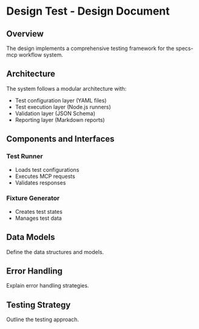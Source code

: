 # Design Test - Design Document

## Overview

The design implements a comprehensive testing framework for the specs-mcp workflow system.

## Architecture

The system follows a modular architecture with:
- Test configuration layer (YAML files)
- Test execution layer (Node.js runners)
- Validation layer (JSON Schema)
- Reporting layer (Markdown reports)

## Components and Interfaces

### Test Runner
- Loads test configurations
- Executes MCP requests
- Validates responses

### Fixture Generator
- Creates test states
- Manages test data

## Data Models

<template-design>
Define the data structures and models.
</template-design>

## Error Handling

<template-design>
Explain error handling strategies.
</template-design>

## Testing Strategy

<template-design>
Outline the testing approach.
</template-design>
